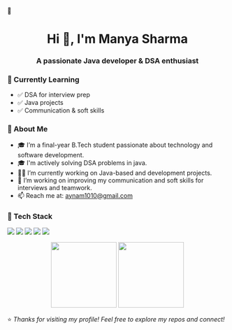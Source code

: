 👋<h1 align="center">Hi 👋, I'm Manya Sharma</h1>
<h3 align="center">A passionate Java developer & DSA enthusiast</h3>

### 🧠 Currently Learning

- ✅ DSA for interview prep
- ✅ Java projects
- ✅ Communication & soft skills

### 💫 About Me

- 🎓 I’m a final-year B.Tech student passionate about technology and software development.
- 🎓 I'm actively solving DSA problems in java. 
- 👨‍💻 I’m currently working on Java-based and development projects.
- 📢 I’m working on improving my communication and soft skills for interviews and teamwork.
- 📫 Reach me at: aynam1010@gmail.com

### 🔧 Tech Stack

<p>
  <img src="https://img.shields.io/badge/Java-007396?style=for-the-badge&logo=java&logoColor=white"/>
  <img src="https://img.shields.io/badge/HTML-E34F26?style=for-the-badge&logo=html5&logoColor=white"/>
  <img src="https://img.shields.io/badge/CSS-1572B6?style=for-the-badge&logo=css3&logoColor=white"/>
  <img src="https://img.shields.io/badge/JavaScript-F7DF1E?style=for-the-badge&logo=javascript&logoColor=black"/>
  <img src="https://img.shields.io/badge/Git-F05032?style=for-the-badge&logo=git&logoColor=white"/>
</p>

<p align="center">
  <img src="https://github-readme-stats.vercel.app/api?username=manya10-sharma&show_icons=true&theme=github_dark" height="150"/>
  <img src="https://github-readme-streak-stats.herokuapp.com?user=manya10-sharma&theme=dark&hide_border=false" height="150"/>
</p>

⭐️ *Thanks for visiting my profile! Feel free to explore my repos and connect!*
